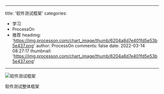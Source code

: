 
---
title: '软件测试框架'
categories: 
 - 学习
 - ProcessOn
 - 推荐
headimg: 'https://img.processon.com/chart_image/thumb/6204a8d7e401fd5e53b5e437.png'
author: ProcessOn
comments: false
date: 2022-03-14 08:27:17
thumbnail: 'https://img.processon.com/chart_image/thumb/6204a8d7e401fd5e53b5e437.png'
---

<div>   
<img class="thumb" alt="软件测试框架" src="https://img.processon.com/chart_image/thumb/6204a8d7e401fd5e53b5e437.png" referrerpolicy="no-referrer">
<p>软件测试整体框架</p>  
</div>
            